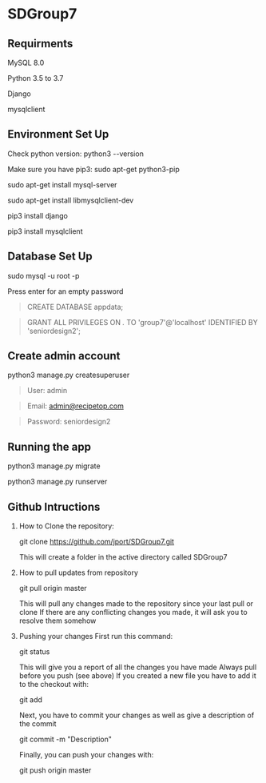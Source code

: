 # SDGroup7

## Requirments

MySQL 8.0

Python 3.5 to 3.7

Django

mysqlclient

## Environment Set Up

Check python version: python3 --version

Make sure you have pip3: sudo apt-get python3-pip

sudo apt-get install mysql-server

sudo apt-get install libmysqlclient-dev

pip3 install django

pip3 install mysqlclient

## Database Set Up

sudo mysql -u root -p

Press enter for an empty password
> CREATE DATABASE appdata;

> GRANT ALL PRIVILEGES ON *.* TO 'group7'@'localhost' IDENTIFIED BY 'seniordesign2';

## Create admin account

python3 manage.py createsuperuser
>User: admin

>Email: admin@recipetop.com

>Password: seniordesign2

## Running the app

python3 manage.py migrate

python3 manage.py runserver

## Github Intructions

1) How to Clone the repository:
    
    git clone https://github.com/jport/SDGroup7.git
    
    This will create a folder in the active directory called SDGroup7
    
2) How to pull updates from repository

    git pull origin master
    
    This will pull any changes made to the repository since your last pull or clone
    If there are any conflicting changes you made, it will ask you to resolve them somehow
    
3) Pushing your changes
    First run this command:
    
    git status
    
    This will give you a report of all the changes you have made
    Always pull before you push (see above)
    If you created a new file you have to add it to the checkout with:
    
    git add <file name>
    
    Next, you have to commit your changes as well as give a description of the commit
    
    git commit -m "Description"
    
    Finally, you can push your changes with:
    
    git push origin master
